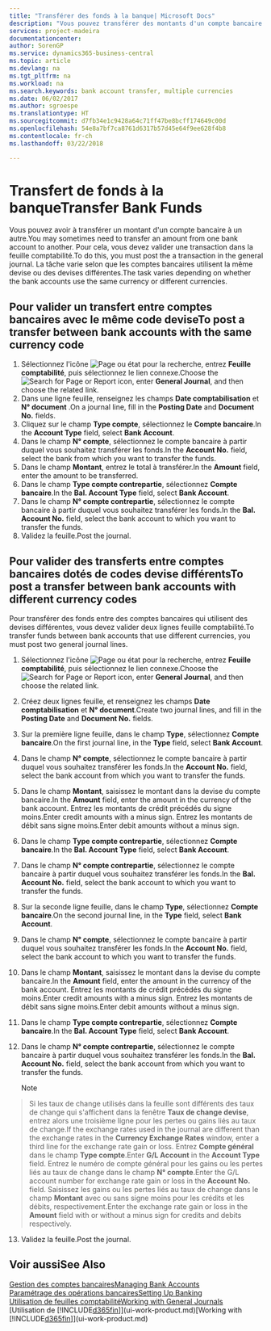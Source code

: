 ```yaml
---
title: "Transférer des fonds à la banque| Microsoft Docs"
description: "Vous pouvez transférer des montants d'un compte bancaire à un autre, y compris dans différentes devises, en validant la transaction dans la feuille comptabilité."
services: project-madeira
documentationcenter: 
author: SorenGP
ms.service: dynamics365-business-central
ms.topic: article
ms.devlang: na
ms.tgt_pltfrm: na
ms.workload: na
ms.search.keywords: bank account transfer, multiple currencies
ms.date: 06/02/2017
ms.author: sgroespe
ms.translationtype: HT
ms.sourcegitcommit: d7fb34e1c9428a64c71ff47be8bcff174649c00d
ms.openlocfilehash: 54e8a7bf7ca8761d6317b57d45e64f9ee628f4b8
ms.contentlocale: fr-ch
ms.lasthandoff: 03/22/2018

---
```

# <a name="transfer-bank-funds"></a><span data-ttu-id="84f0e-103">Transfert de fonds à la banque</span><span class="sxs-lookup"><span data-stu-id="84f0e-103">Transfer Bank Funds</span></span>
<span data-ttu-id="84f0e-104">Vous pouvez avoir à transférer un montant d'un compte bancaire à un autre.</span><span class="sxs-lookup"><span data-stu-id="84f0e-104">You may sometimes need to transfer an amount from one bank account to another.</span></span> <span data-ttu-id="84f0e-105">Pour cela, vous devez valider une transaction dans la feuille comptabilité.</span><span class="sxs-lookup"><span data-stu-id="84f0e-105">To do this, you must post the a transaction in the general journal.</span></span> <span data-ttu-id="84f0e-106">La tâche varie selon que les comptes bancaires utilisent la même devise ou des devises différentes.</span><span class="sxs-lookup"><span data-stu-id="84f0e-106">The task varies depending on whether the bank accounts use the same currency or different currencies.</span></span>

## <a name="to-post-a-transfer-between-bank-accounts-with-the-same-currency-code"></a><span data-ttu-id="84f0e-107">Pour valider un transfert entre comptes bancaires avec le même code devise</span><span class="sxs-lookup"><span data-stu-id="84f0e-107">To post a transfer between bank accounts with the same currency code</span></span>
1. <span data-ttu-id="84f0e-108">Sélectionnez l'icône ![Page ou état pour la recherche](media/ui-search/search_small.png "icône Page ou état pour la recherche"), entrez **Feuille comptabilité**, puis sélectionnez le lien connexe.</span><span class="sxs-lookup"><span data-stu-id="84f0e-108">Choose the ![Search for Page or Report](media/ui-search/search_small.png "Search for Page or Report icon") icon, enter **General Journal**, and then choose the related link.</span></span>
2. <span data-ttu-id="84f0e-109">Dans une ligne feuille, renseignez les champs **Date comptabilisation** et **N° document** .</span><span class="sxs-lookup"><span data-stu-id="84f0e-109">On a journal line, fill in the **Posting Date** and **Document No.** fields.</span></span>
3. <span data-ttu-id="84f0e-110">Cliquez sur le champ **Type compte**, sélectionnez le **Compte bancaire**.</span><span class="sxs-lookup"><span data-stu-id="84f0e-110">In the **Account Type** field, select **Bank Account**.</span></span>
4. <span data-ttu-id="84f0e-111">Dans le champ **N° compte**, sélectionnez le compte bancaire à partir duquel vous souhaitez transférer les fonds.</span><span class="sxs-lookup"><span data-stu-id="84f0e-111">In the **Account No.** field, select the bank from which you want to transfer the funds.</span></span>
5. <span data-ttu-id="84f0e-112">Dans le champ **Montant**, entrez le total à transférer.</span><span class="sxs-lookup"><span data-stu-id="84f0e-112">In the **Amount** field, enter the amount to be transferred.</span></span>
6. <span data-ttu-id="84f0e-113">Dans le champ **Type compte contrepartie**, sélectionnez **Compte bancaire**.</span><span class="sxs-lookup"><span data-stu-id="84f0e-113">In the **Bal. Account Type** field, select **Bank Account**.</span></span>
7. <span data-ttu-id="84f0e-114">Dans le champ **N° compte contrepartie**, sélectionnez le compte bancaire à partir duquel vous souhaitez transférer les fonds.</span><span class="sxs-lookup"><span data-stu-id="84f0e-114">In the **Bal. Account No.** field, select the bank account to which you want to transfer the funds.</span></span>
8. <span data-ttu-id="84f0e-115">Validez la feuille.</span><span class="sxs-lookup"><span data-stu-id="84f0e-115">Post the journal.</span></span>

## <a name="to-post-a-transfer-between-bank-accounts-with-different-currency-codes"></a><span data-ttu-id="84f0e-116">Pour valider des transferts entre comptes bancaires dotés de codes devise différents</span><span class="sxs-lookup"><span data-stu-id="84f0e-116">To post a transfer between bank accounts with different currency codes</span></span>
<span data-ttu-id="84f0e-117">Pour transférer des fonds entre des comptes bancaires qui utilisent des devises différentes, vous devez valider deux lignes feuille comptabilité.</span><span class="sxs-lookup"><span data-stu-id="84f0e-117">To transfer funds between bank accounts that use different currencies, you must post two general journal lines.</span></span>

1. <span data-ttu-id="84f0e-118">Sélectionnez l'icône ![Page ou état pour la recherche](media/ui-search/search_small.png "icône Page ou état pour la recherche"), entrez **Feuille comptabilité**, puis sélectionnez le lien connexe.</span><span class="sxs-lookup"><span data-stu-id="84f0e-118">Choose the ![Search for Page or Report](media/ui-search/search_small.png "Search for Page or Report icon") icon, enter **General Journal**, and then choose the related link.</span></span>
2. <span data-ttu-id="84f0e-119">Créez deux lignes feuille, et renseignez les champs **Date comptabilisation** et **N° document**.</span><span class="sxs-lookup"><span data-stu-id="84f0e-119">Create two journal lines, and fill in the **Posting Date** and **Document No.** fields.</span></span>
3. <span data-ttu-id="84f0e-120">Sur la première ligne feuille, dans le champ **Type**, sélectionnez **Compte bancaire**.</span><span class="sxs-lookup"><span data-stu-id="84f0e-120">On the first journal line, in the **Type** field, select **Bank Account**.</span></span>
4. <span data-ttu-id="84f0e-121">Dans le champ **N° compte**, sélectionnez le compte bancaire à partir duquel vous souhaitez transférer les fonds.</span><span class="sxs-lookup"><span data-stu-id="84f0e-121">In the **Account No.** field, select the bank account from which you want to transfer the funds.</span></span>
5. <span data-ttu-id="84f0e-122">Dans le champ **Montant**, saisissez le montant dans la devise du compte bancaire.</span><span class="sxs-lookup"><span data-stu-id="84f0e-122">In the **Amount** field, enter the amount in the currency of the bank account.</span></span> <span data-ttu-id="84f0e-123">Entrez les montants de crédit précédés du signe moins.</span><span class="sxs-lookup"><span data-stu-id="84f0e-123">Enter credit amounts with a minus sign.</span></span> <span data-ttu-id="84f0e-124">Entrez les montants de débit sans signe moins.</span><span class="sxs-lookup"><span data-stu-id="84f0e-124">Enter debit amounts without a minus sign.</span></span>
6. <span data-ttu-id="84f0e-125">Dans le champ **Type compte contrepartie**, sélectionnez **Compte bancaire**.</span><span class="sxs-lookup"><span data-stu-id="84f0e-125">In the **Bal. Account Type** field, select **Bank Account**.</span></span>
7. <span data-ttu-id="84f0e-126">Dans le champ **N° compte contrepartie**, sélectionnez le compte bancaire à partir duquel vous souhaitez transférer les fonds.</span><span class="sxs-lookup"><span data-stu-id="84f0e-126">In the **Bal. Account No.** field, select the bank account to which you want to transfer the funds.</span></span>
8. <span data-ttu-id="84f0e-127">Sur la seconde ligne feuille, dans le champ **Type**, sélectionnez **Compte bancaire**.</span><span class="sxs-lookup"><span data-stu-id="84f0e-127">On the second journal line, in the **Type** field, select **Bank Account**.</span></span>
9. <span data-ttu-id="84f0e-128">Dans le champ **N° compte**, sélectionnez le compte bancaire à partir duquel vous souhaitez transférer les fonds.</span><span class="sxs-lookup"><span data-stu-id="84f0e-128">In the **Account No.** field, select the bank account to which you want to transfer the funds.</span></span>
10. <span data-ttu-id="84f0e-129">Dans le champ **Montant**, saisissez le montant dans la devise du compte bancaire.</span><span class="sxs-lookup"><span data-stu-id="84f0e-129">In the **Amount** field, enter the amount in the currency of the bank account.</span></span> <span data-ttu-id="84f0e-130">Entrez les montants de crédit précédés du signe moins.</span><span class="sxs-lookup"><span data-stu-id="84f0e-130">Enter credit amounts with a minus sign.</span></span> <span data-ttu-id="84f0e-131">Entrez les montants de débit sans signe moins.</span><span class="sxs-lookup"><span data-stu-id="84f0e-131">Enter debit amounts without a minus sign.</span></span>
11. <span data-ttu-id="84f0e-132">Dans le champ **Type compte contrepartie**, sélectionnez **Compte bancaire**.</span><span class="sxs-lookup"><span data-stu-id="84f0e-132">In the **Bal. Account Type** field, select **Bank Account**.</span></span>  
12. <span data-ttu-id="84f0e-133">Dans le champ **N° compte contrepartie**, sélectionnez le compte bancaire à partir duquel vous souhaitez transférer les fonds.</span><span class="sxs-lookup"><span data-stu-id="84f0e-133">In the **Bal. Account No.** field, select the bank account from which you want to transfer the funds.</span></span>

    > [!NOTE]  
>   <span data-ttu-id="84f0e-134">Si les taux de change utilisés dans la feuille sont différents des taux de change qui s'affichent dans la fenêtre **Taux de change devise**, entrez alors une troisième ligne pour les pertes ou gains liés au taux de change.</span><span class="sxs-lookup"><span data-stu-id="84f0e-134">If the exchange rates used in the journal are different than the exchange rates in the **Currency Exchange Rates** window, enter a third line for the exchange rate gain or loss.</span></span> <span data-ttu-id="84f0e-135">Entrez **Compte général** dans le champ **Type compte**.</span><span class="sxs-lookup"><span data-stu-id="84f0e-135">Enter **G/L Account** in the **Account Type** field.</span></span> <span data-ttu-id="84f0e-136">Entrez le numéro de compte général pour les gains ou les pertes liés au taux de change dans le champ **N° compte**.</span><span class="sxs-lookup"><span data-stu-id="84f0e-136">Enter the G/L account number for exchange rate gain or loss in the **Account No.** field.</span></span> <span data-ttu-id="84f0e-137">Saisissez les gains ou les pertes liés au taux de change dans le champ **Montant** avec ou sans signe moins pour les crédits et les débits, respectivement.</span><span class="sxs-lookup"><span data-stu-id="84f0e-137">Enter the exchange rate gain or loss in the **Amount** field with or without a minus sign for credits and debits respectively.</span></span>
13. <span data-ttu-id="84f0e-138">Validez la feuille.</span><span class="sxs-lookup"><span data-stu-id="84f0e-138">Post the journal.</span></span>

## <a name="see-also"></a><span data-ttu-id="84f0e-139">Voir aussi</span><span class="sxs-lookup"><span data-stu-id="84f0e-139">See Also</span></span>
[<span data-ttu-id="84f0e-140">Gestion des comptes bancaires</span><span class="sxs-lookup"><span data-stu-id="84f0e-140">Managing Bank Accounts</span></span>](bank-manage-bank-accounts.md)  
[<span data-ttu-id="84f0e-141">Paramétrage des opérations bancaires</span><span class="sxs-lookup"><span data-stu-id="84f0e-141">Setting Up Banking</span></span>](bank-setup-banking.md)  
[<span data-ttu-id="84f0e-142">Utilisation de feuilles comptabilité</span><span class="sxs-lookup"><span data-stu-id="84f0e-142">Working with General Journals</span></span>](ui-work-general-journals.md)  
<span data-ttu-id="84f0e-143">[Utilisation de [!INCLUDE[d365fin](includes/d365fin_md.md)]](ui-work-product.md)</span><span class="sxs-lookup"><span data-stu-id="84f0e-143">[Working with [!INCLUDE[d365fin](includes/d365fin_md.md)]](ui-work-product.md)</span></span>

